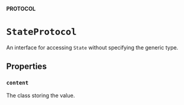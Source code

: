 **PROTOCOL**

# `StateProtocol`

An interface for accessing `State` without specifying the generic type.

## Properties
### `content`

The class storing the value.

